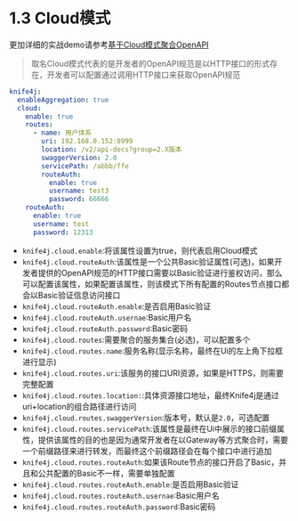 # 1.3 Cloud模式


更加详细的实战demo请参考[基于Cloud模式聚合OpenAPI](../action/aggregation-cloud.md)

> 取名Cloud模式代表的是开发者的OpenAPI规范是以HTTP接口的形式存在，开发者可以配置通过调用HTTP接口来获取OpenAPI规范
>
```yml
knife4j:
  enableAggregation: true
  cloud:
    enable: true
    routes:
      - name: 用户体系
        uri: 192.168.0.152:8999
        location: /v2/api-docs?group=2.X版本
        swaggerVersion: 2.0
        servicePath: /abbb/ffe
        routeAuth:
          enable: true
          username: test3
          password: 66666
    routeAuth:
      enable: true
      username: test
      password: 12313
```
- `knife4j.cloud.enable`:将该属性设置为true，则代表启用Cloud模式
- `knife4j.cloud.routeAuth`:该属性是一个公共Basic验证属性(可选)，如果开发者提供的OpenAPI规范的HTTP接口需要以Basic验证进行鉴权访问，那么可以配置该属性，如果配置该属性，则该模式下所有配置的Routes节点接口都会以Basic验证信息访问接口
- `knife4j.cloud.routeAuth.enable`:是否启用Basic验证
- `knife4j.cloud.routeAuth.usernae`:Basic用户名
- `knife4j.cloud.routeAuth.password`:Basic密码
- `knife4j.cloud.routes`:需要聚合的服务集合(必选)，可以配置多个
- `knife4j.cloud.routes.name`:服务名称(显示名称，最终在Ui的左上角下拉框进行显示)
- `knife4j.cloud.routes.uri`:该服务的接口URI资源，如果是HTTPS，则需要完整配置
- `knife4j.cloud.routes.location:`:具体资源接口地址，最终Knife4j是通过uri+location的组合路径进行访问
- `knife4j.cloud.routes.swaggerVersion`:版本号，默认是`2.0`，可选配置
- `knife4j.cloud.routes.servicePath`:该属性是最终在Ui中展示的接口前缀属性，提供该属性的目的也是因为通常开发者在以Gateway等方式聚合时，需要一个前缀路径来进行转发，而最终这个前缀路径会在每个接口中进行追加
- `knife4j.cloud.routes.routeAuth`:如果该Route节点的接口开启了Basic，并且和公共配置的Basic不一样，需要单独配置
- `knife4j.cloud.routes.routeAuth.enable`:是否启用Basic验证
- `knife4j.cloud.routes.routeAuth.usernae`:Basic用户名
- `knife4j.cloud.routes.routeAuth.password`:Basic密码
